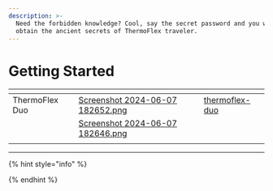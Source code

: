 ```yaml
---
description: >-
  Need the forbidden knowledge? Cool, say the secret password and you will
  obtain the ancient secrets of ThermoFlex traveler.
---
```


# Getting Started



<table data-view="cards"><thead><tr><th></th><th data-hidden data-card-cover data-type="files"></th><th data-hidden data-card-target data-type="content-ref"></th></tr></thead><tbody><tr><td>ThermoFlex Duo</td><td><a href=".gitbook/assets/Screenshot 2024-06-07 182652.png">Screenshot 2024-06-07 182652.png</a></td><td><a href="products/thermoflex-duo/">thermoflex-duo</a></td></tr><tr><td></td><td><a href=".gitbook/assets/Screenshot 2024-06-07 182646.png">Screenshot 2024-06-07 182646.png</a></td><td></td></tr><tr><td></td><td></td><td></td></tr></tbody></table>

***

{% hint style="info" %}

{% endhint %}

